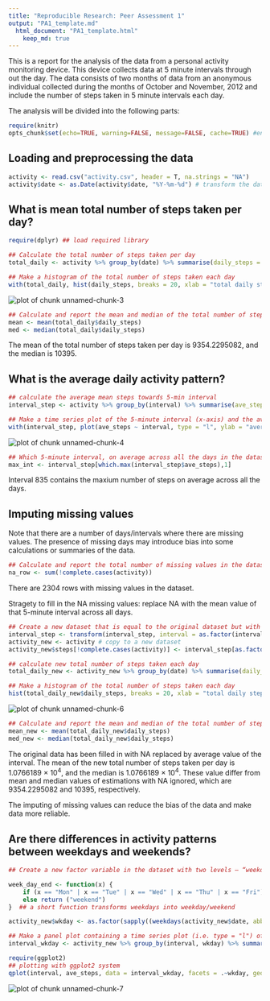 ```yaml
---
title: "Reproducible Research: Peer Assessment 1"
output: "PA1_template.md"
  html_document: "PA1_template.html"
    keep_md: true
---
```


This is a report for the analysis of the data from a personal activity monitoring device. This device collects data at 5 minute intervals through out the day. The data consists of two months of data from an anonymous individual collected during the months of October and November, 2012 and include the number of steps taken in 5 minute intervals each day.

The analysis will be divided into the following parts:


```r
require(knitr)
opts_chunk$set(echo=TRUE, warning=FALSE, message=FALSE, cache=TRUE) #enrivonmental setting
```

## Loading and preprocessing the data

```r
activity <- read.csv("activity.csv", header = T, na.strings = "NA")
activity$date <- as.Date(activity$date, "%Y-%m-%d") # transform the data object
```



## What is mean total number of steps taken per day?

```r
require(dplyr) ## load required library

## Calculate the total number of steps taken per day
total_daily <- activity %>% group_by(date) %>% summarise(daily_steps = sum(steps, na.rm = T))  

## Make a histogram of the total number of steps taken each day
with(total_daily, hist(daily_steps, breaks = 20, xlab = "total daily steps", main = "Histogram of total daily steps"))
```

![plot of chunk unnamed-chunk-3](figure/unnamed-chunk-3-1.png) 

```r
## Calculate and report the mean and median of the total number of steps taken per day
mean <- mean(total_daily$daily_steps)
med <- median(total_daily$daily_steps)
```
The mean of the total number of steps taken per day is 9354.2295082, and the median is 10395.


## What is the average daily activity pattern?

```r
## calculate the average mean steps towards 5-min interval
interval_step <- activity %>% group_by(interval) %>% summarise(ave_steps = mean(steps, na.rm = T))

## Make a time series plot of the 5-minute interval (x-axis) and the average number of steps taken, averaged across all days (y-axis)
with(interval_step, plot(ave_steps ~ interval, type = "l", ylab = "average steps"))
```

![plot of chunk unnamed-chunk-4](figure/unnamed-chunk-4-1.png) 

```r
## Which 5-minute interval, on average across all the days in the dataset, contains the maximum number of steps?
max_int <- interval_step[which.max(interval_step$ave_steps),1]
```
Interval 835 contains the maxium number of steps on average across all the days.

## Imputing missing values
Note that there are a number of days/intervals where there are missing values. The presence of missing days may introduce bias into some calculations or summaries of the data.


```r
## Calculate and report the total number of missing values in the dataset
na_row <- sum(!complete.cases(activity))
```
There are 2304 rows with missing values in the dataset.

Stragety to fill in the NA missing values: replace NA with the mean value of that 5-minute interval across all days.


```r
## Create a new dataset that is equal to the original dataset but with the missing data filled in.
interval_step <- transform(interval_step, interval = as.factor(interval))
activity_new <- activity # copy to a new dataset
activity_new$steps[!complete.cases(activity)] <- interval_step[as.factor(activity$interval[!complete.cases(activity)]), "ave_steps"]

## calculate new total number of steps taken each day
total_daily_new <- activity_new %>% group_by(date) %>% summarise(daily_steps = sum(steps)) 

## Make a histogram of the total number of steps taken each day
hist(total_daily_new$daily_steps, breaks = 20, xlab = "total daily steps", main = "New histogram of total daily steps")
```

![plot of chunk unnamed-chunk-6](figure/unnamed-chunk-6-1.png) 

```r
## Calculate and report the mean and median of the total number of steps taken per day
mean_new <- mean(total_daily_new$daily_steps)
med_new <- median(total_daily_new$daily_steps)
```
The original data has been filled in with NA replaced by average value of the interval. The mean of the new total number of steps taken per day is 1.0766189 &times; 10<sup>4</sup>, and the median is 1.0766189 &times; 10<sup>4</sup>. These value differ from mean and median values of estimations with NA ignored, which are 9354.2295082 and 10395, respectively.

The imputing of missing values can reduce the bias of the data and make data more reliable.

## Are there differences in activity patterns between weekdays and weekends?

```r
## Create a new factor variable in the dataset with two levels – “weekday” and “weekend” indicating whether a given date is a weekday or weekend day.

week_day_end <- function(x) {
    if (x == "Mon" | x == "Tue" | x == "Wed" | x == "Thu" | x == "Fri") return ("weekday")
    else return ("weekend")
}  ## a short function transforms weekdays into weekday/weekend

activity_new$wkday <- as.factor(sapply((weekdays(activity_new$date, abbreviate = T)), week_day_end))

## Make a panel plot containing a time series plot (i.e. type = "l") of the 5-minute interval (x-axis) and the average number of steps taken, averaged across all weekday days or weekend days (y-axis).
interval_wkday <- activity_new %>% group_by(interval, wkday) %>% summarise(ave_steps = mean(steps))

require(ggplot2)
## plotting with ggplot2 system
qplot(interval, ave_steps, data = interval_wkday, facets = .~wkday, geom = "line", ylab = "Number of steps")
```

![plot of chunk unnamed-chunk-7](figure/unnamed-chunk-7-1.png) 
